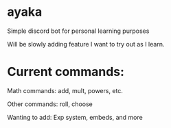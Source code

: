 # ayaka
Simple discord bot for personal learning purposes

Will be slowly adding feature I want to try out as I learn.

# Current commands:

Math commands: add, mult, powers, etc.

Other commands: roll, choose

Wanting to add: Exp system, embeds, and more
